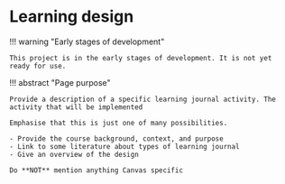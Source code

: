<!--
 Copyright (C) 2024 David Jones
 
 This program is free software: you can redistribute it and/or modify
 it under the terms of the GNU Affero General Public License as
 published by the Free Software Foundation, either version 3 of the
 License, or (at your option) any later version.
 
 This program is distributed in the hope that it will be useful,
 but WITHOUT ANY WARRANTY; without even the implied warranty of
 MERCHANTABILITY or FITNESS FOR A PARTICULAR PURPOSE.  See the
 GNU Affero General Public License for more details.
 
 You should have received a copy of the GNU Affero General Public License
 along with this program.  If not, see <https://www.gnu.org/licenses/>.
-->

# Learning design 

!!! warning "Early stages of development"

    This project is in the early stages of development. It is not yet ready for use.


!!! abstract "Page purpose"

    Provide a description of a specific learning journal activity. The activity that will be implemented

    Emphasise that this is just one of many possibilities.

    - Provide the course background, context, and purpose
    - Link to some literature about types of learning journal
    - Give an overview of the design

    Do **NOT** mention anything Canvas specific
